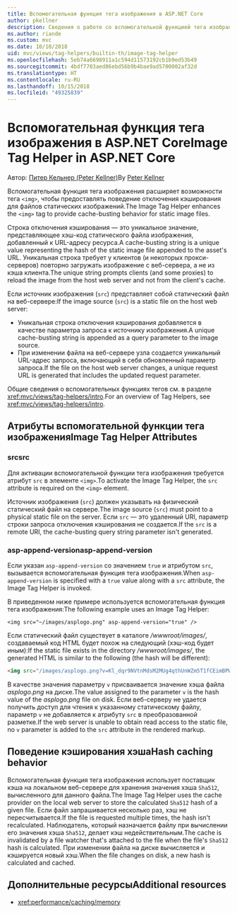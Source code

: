 ```yaml
---
title: Вспомогательная функция тега изображения в ASP.NET Core
author: pkellner
description: Сведения о работе со вспомогательной функцией тега изображения.
ms.author: riande
ms.custom: mvc
ms.date: 10/10/2018
uid: mvc/views/tag-helpers/builtin-th/image-tag-helper
ms.openlocfilehash: 5eb74a6698911a1c594d11573192cb1b9ed53b49
ms.sourcegitcommit: 4bdf7703aed86ebd56b9b4bae9ad5700002af32d
ms.translationtype: HT
ms.contentlocale: ru-RU
ms.lasthandoff: 10/15/2018
ms.locfileid: "49325839"
---
```

# <a name="image-tag-helper-in-aspnet-core"></a><span data-ttu-id="2e367-103">Вспомогательная функция тега изображения в ASP.NET Core</span><span class="sxs-lookup"><span data-stu-id="2e367-103">Image Tag Helper in ASP.NET Core</span></span>

<span data-ttu-id="2e367-104">Автор: [Питер Кельнер (Peter Kellner)](http://peterkellner.net)</span><span class="sxs-lookup"><span data-stu-id="2e367-104">By [Peter Kellner](http://peterkellner.net)</span></span>

<span data-ttu-id="2e367-105">Вспомогательная функция тега изображения расширяет возможности тега `<img>`, чтобы предоставлять поведение отключения кэширования для файлов статических изображений.</span><span class="sxs-lookup"><span data-stu-id="2e367-105">The Image Tag Helper enhances the `<img>` tag to provide cache-busting behavior for static image files.</span></span>

<span data-ttu-id="2e367-106">Строка отключения кэширования — это уникальное значение, представляющее хэш-код статического файла изображения, добавленный к URL-адресу ресурса.</span><span class="sxs-lookup"><span data-stu-id="2e367-106">A cache-busting string is a unique value representing the hash of the static image file appended to the asset's URL.</span></span> <span data-ttu-id="2e367-107">Уникальная строка требует у клиентов (и некоторых прокси-серверов) повторно загружать изображение с веб-сервера, а не из кэша клиента.</span><span class="sxs-lookup"><span data-stu-id="2e367-107">The unique string prompts clients (and some proxies) to reload the image from the host web server and not from the client's cache.</span></span>

<span data-ttu-id="2e367-108">Если источник изображения (`src`) представляет собой статический файл на веб-сервере:</span><span class="sxs-lookup"><span data-stu-id="2e367-108">If the image source (`src`) is a static file on the host web server:</span></span>

* <span data-ttu-id="2e367-109">Уникальная строка отключения кэширования добавляется в качестве параметра запроса к источнику изображения.</span><span class="sxs-lookup"><span data-stu-id="2e367-109">A unique cache-busting string is appended as a query parameter to the image source.</span></span>
* <span data-ttu-id="2e367-110">При изменении файла на веб-сервере узла создается уникальный URL-адрес запроса, включающий в себя обновленный параметр запроса.</span><span class="sxs-lookup"><span data-stu-id="2e367-110">If the file on the host web server changes, a unique request URL is generated that includes the updated request parameter.</span></span>

<span data-ttu-id="2e367-111">Общие сведения о вспомогательных функциях тегов см. в разделе <xref:mvc/views/tag-helpers/intro>.</span><span class="sxs-lookup"><span data-stu-id="2e367-111">For an overview of Tag Helpers, see <xref:mvc/views/tag-helpers/intro>.</span></span>

## <a name="image-tag-helper-attributes"></a><span data-ttu-id="2e367-112">Атрибуты вспомогательной функции тега изображения</span><span class="sxs-lookup"><span data-stu-id="2e367-112">Image Tag Helper Attributes</span></span>

### <a name="src"></a><span data-ttu-id="2e367-113">src</span><span class="sxs-lookup"><span data-stu-id="2e367-113">src</span></span>

<span data-ttu-id="2e367-114">Для активации вспомогательной функции тега изображения требуется атрибут `src` в элементе `<img>`.</span><span class="sxs-lookup"><span data-stu-id="2e367-114">To activate the Image Tag Helper, the `src` attribute is required on the `<img>` element.</span></span>

<span data-ttu-id="2e367-115">Источник изображения (`src`) должен указывать на физический статический файл на сервере.</span><span class="sxs-lookup"><span data-stu-id="2e367-115">The image source (`src`) must point to a physical static file on the server.</span></span> <span data-ttu-id="2e367-116">Если `src` — это удаленный URI, параметр строки запроса отключения кэширования не создается.</span><span class="sxs-lookup"><span data-stu-id="2e367-116">If the `src` is a remote URI, the cache-busting query string parameter isn't generated.</span></span>

### <a name="asp-append-version"></a><span data-ttu-id="2e367-117">asp-append-version</span><span class="sxs-lookup"><span data-stu-id="2e367-117">asp-append-version</span></span>

<span data-ttu-id="2e367-118">Если указан `asp-append-version` со значением `true` и атрибутом `src`, вызывается вспомогательная функция тега изображения.</span><span class="sxs-lookup"><span data-stu-id="2e367-118">When `asp-append-version` is specified with a `true` value along with a `src` attribute, the Image Tag Helper is invoked.</span></span>

<span data-ttu-id="2e367-119">В приведенном ниже примере используется вспомогательная функция тега изображения:</span><span class="sxs-lookup"><span data-stu-id="2e367-119">The following example uses an Image Tag Helper:</span></span>

```cshtml
<img src="~/images/asplogo.png" asp-append-version="true" />
```

<span data-ttu-id="2e367-120">Если статический файл существует в каталоге */wwwroot/images/*, создаваемый код HTML будет похож на следующий (хэш-код будет иным):</span><span class="sxs-lookup"><span data-stu-id="2e367-120">If the static file exists in the directory */wwwroot/images/*, the generated HTML is similar to the following (the hash will be different):</span></span>

```html
<img src="/images/asplogo.png?v=Kl_dqr9NVtnMdsM2MUg4qthUnWZm5T1fCEimBPWDNgM" />
```

<span data-ttu-id="2e367-121">В качестве значения параметру `v` присваивается значение хэша файла *asplogo.png* на диске.</span><span class="sxs-lookup"><span data-stu-id="2e367-121">The value assigned to the parameter `v` is the hash value of the *asplogo.png* file on disk.</span></span> <span data-ttu-id="2e367-122">Если веб-серверу не удается получить доступ для чтения к указанному статическому файлу, параметр `v` не добавляется к атрибуту `src` в преобразованной разметке.</span><span class="sxs-lookup"><span data-stu-id="2e367-122">If the web server is unable to obtain read access to the static file, no `v` parameter is added to the `src` attribute in the rendered markup.</span></span>

## <a name="hash-caching-behavior"></a><span data-ttu-id="2e367-123">Поведение кэширования хэша</span><span class="sxs-lookup"><span data-stu-id="2e367-123">Hash caching behavior</span></span>

<span data-ttu-id="2e367-124">Вспомогательная функция тега изображения использует поставщик кэша на локальном веб-сервере для хранения значения хэша `Sha512`, вычисленного для данного файла.</span><span class="sxs-lookup"><span data-stu-id="2e367-124">The Image Tag Helper uses the cache provider on the local web server to store the calculated `Sha512` hash of a given file.</span></span> <span data-ttu-id="2e367-125">Если файл запрашивается несколько раз, хэш не пересчитывается.</span><span class="sxs-lookup"><span data-stu-id="2e367-125">If the file is requested multiple times, the hash isn't recalculated.</span></span> <span data-ttu-id="2e367-126">Наблюдатель, который назначается файлу при вычислении его значения хэша `Sha512`, делает кэш недействительным.</span><span class="sxs-lookup"><span data-stu-id="2e367-126">The cache is invalidated by a file watcher that's attached to the file when the file's `Sha512` hash is calculated.</span></span> <span data-ttu-id="2e367-127">При изменении файла на диске вычисляется и кэшируется новый хэш.</span><span class="sxs-lookup"><span data-stu-id="2e367-127">When the file changes on disk, a new hash is calculated and cached.</span></span>

## <a name="additional-resources"></a><span data-ttu-id="2e367-128">Дополнительные ресурсы</span><span class="sxs-lookup"><span data-stu-id="2e367-128">Additional resources</span></span>

* <xref:performance/caching/memory>
